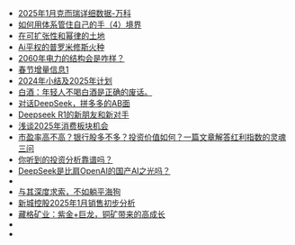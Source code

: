 + [2025年1月克而瑞详细数据-万科](https://xueqiu.com/8108653112/322061322)
+ [如何用体系管住自己的手（4）境界](https://xueqiu.com/8801393218/322100561)
+ [在可扩张性和幂律的土地](https://xueqiu.com/9927088462/322083680)
+ [Ai平权的普罗米修斯火种](https://xueqiu.com/2874741935/322115072)
+ [2060年电力的结构会是咋样？](https://xueqiu.com/8058044534/322101890)
+ [春节增量信息1](https://xueqiu.com/6347482150/322100514)
+ [2024年小结及2025年计划](https://xueqiu.com/2549817961/322101410)
+ [白酒：年轻人不喝白酒是正确的废话。](https://xueqiu.com/6831978075/322102455)
+ [对话DeepSeek，拼多多的AB面](https://xueqiu.com/4111913912/322077418)
+ [Deepseek R1的新朋友和新对手](https://xueqiu.com/3559889031/322082853)
+ [浅谈2025年消费板块机会](https://xueqiu.com/3014396207/322055339)
+ [市盈率高不高？银行股多不多？投资价值如何？一篇文章解答红利指数的灵魂三问](https://xueqiu.com/7789206927/322075019)
+ [你听到的投资分析靠谱吗？](https://xueqiu.com/1340904670/322073580)
+ [DeepSeek是比肩OpenAI的国产AI之光吗？](https://xueqiu.com/2250051805/322075301)
+ [](https://xueqiu.com/3393395193/322073837)
+ [与其深度求索，不如躺平海狗](https://xueqiu.com/3211767709/322060570)
+ [新城控股2025年1月销售初步分析](https://xueqiu.com/1665500619/322060768)
+ [藏格矿业：紫金+巨龙，铜矿带来的高成长](https://xueqiu.com/7796191779/322023832)
+ [](https://xueqiu.com/5672579962/322057945)
+ [](https://xueqiu.com/8739278816/322040018)
